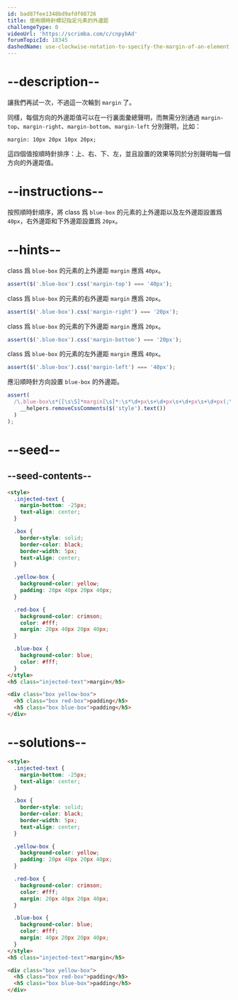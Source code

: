 ```yaml
---
id: bad87fee1348bd9afdf08726
title: 使用順時針標記指定元素的外邊距
challengeType: 0
videoUrl: 'https://scrimba.com/c/cnpybAd'
forumTopicId: 18345
dashedName: use-clockwise-notation-to-specify-the-margin-of-an-element
---
```


# --description--

讓我們再試一次，不過這一次輪到 `margin` 了。

同樣，每個方向的外邊距值可以在一行裏面彙總聲明，而無需分別通過 `margin-top`、`margin-right`、`margin-bottom`、`margin-left` 分別聲明，比如：

`margin: 10px 20px 10px 20px;`

這四個值按順時針排序：上、右、下、左，並且設置的效果等同於分別聲明每一個方向的外邊距值。

# --instructions--

按照順時針順序，將 class 爲 `blue-box` 的元素的上外邊距以及左外邊距設置爲 `40px`，右外邊距和下外邊距設置爲 `20px`。

# --hints--

class 爲 `blue-box` 的元素的上外邊距 `margin` 應爲 `40px`。

```js
assert($('.blue-box').css('margin-top') === '40px');
```

class 爲 `blue-box` 的元素的右外邊距 `margin` 應爲 `20px`。

```js
assert($('.blue-box').css('margin-right') === '20px');
```

class 爲 `blue-box` 的元素的下外邊距 `margin` 應爲 `20px`。

```js
assert($('.blue-box').css('margin-bottom') === '20px');
```

class 爲 `blue-box` 的元素的左外邊距 `margin` 應爲 `40px`。

```js
assert($('.blue-box').css('margin-left') === '40px');
```

應沿順時針方向設置 `blue-box` 的外邊距。

```js
assert(
  /\.blue-box\s*{[\s\S]*margin[\s]*:\s*\d+px\s+\d+px\s+\d+px\s+\d+px(;\s*[^}]+\s*}|;?\s*})/.test(
    __helpers.removeCssComments($('style').text())
  )
);
```

# --seed--

## --seed-contents--

```html
<style>
  .injected-text {
    margin-bottom: -25px;
    text-align: center;
  }

  .box {
    border-style: solid;
    border-color: black;
    border-width: 5px;
    text-align: center;
  }

  .yellow-box {
    background-color: yellow;
    padding: 20px 40px 20px 40px;
  }

  .red-box {
    background-color: crimson;
    color: #fff;
    margin: 20px 40px 20px 40px;
  }

  .blue-box {
    background-color: blue;
    color: #fff;
  }
</style>
<h5 class="injected-text">margin</h5>

<div class="box yellow-box">
  <h5 class="box red-box">padding</h5>
  <h5 class="box blue-box">padding</h5>
</div>
```

# --solutions--

```html
<style>
  .injected-text {
    margin-bottom: -25px;
    text-align: center;
  }

  .box {
    border-style: solid;
    border-color: black;
    border-width: 5px;
    text-align: center;
  }

  .yellow-box {
    background-color: yellow;
    padding: 20px 40px 20px 40px;
  }

  .red-box {
    background-color: crimson;
    color: #fff;
    margin: 20px 40px 20px 40px;
  }

  .blue-box {
    background-color: blue;
    color: #fff;
    margin: 40px 20px 20px 40px;
  }
</style>
<h5 class="injected-text">margin</h5>

<div class="box yellow-box">
  <h5 class="box red-box">padding</h5>
  <h5 class="box blue-box">padding</h5>
</div>
```
